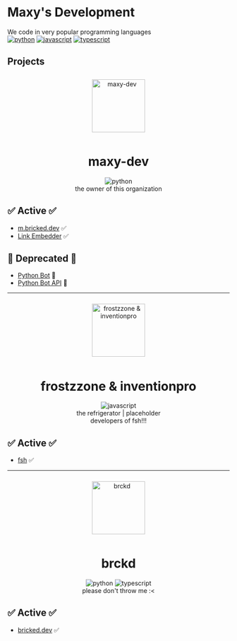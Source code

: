 # Maxy's Development
We code in very popular programming languages \
[![python](https://img.shields.io/badge/-python-3776AB?logo=python&logoColor=white&style=for-the-badge)](https://python.org) 
[![javascript](https://img.shields.io/badge/-javascript-yellow?logo=javascript&logoColor=white&style=for-the-badge)](https://nodejs.org/en)
[![typescript](https://img.shields.io/badge/-typesrcipt-3178C6?logo=typescript&logoColor=white&style=for-the-badge)](https://www.typescriptlang.org/)

## Projects

<p align="center">
  <picture>
    <source media="(prefers-color-scheme: dark)" srcset="https://cdn.discordapp.com/attachments/843562496543817781/1152275948033552465/M9DFmyyZvcz6.png">
    <source media="(prefers-color-scheme: light)" srcset="https://cdn.discordapp.com/attachments/843562496543817781/1152341787906683011/HNKwQN1gqRqq.png">
    <img src="https://cdn.discordapp.com/attachments/843562496543817781/1152336478106562761/9ywMR0LOorS3.png" alt="maxy-dev" height="120" vspace="10">
  </picture>  
</p>
<h1 align="center">maxy-dev</h1>
<p align="center"><img src="https://img.shields.io/badge/-python-3776AB?logo=python&logoColor=white&style=for-the-badge" alt="python"><br>the owner of this organization</p>

## ✅ Active ✅
- [m.bricked.dev](https://m.bricked.dev/) ✅
- [Link Embedder](https://github.com/maxy-devs/embedlink) ✅

## 🛑 Deprecated 🛑
- [Python Bot](https://github.com/maxy-devs/pythonbot) 🛑
- [Python Bot API](https://github.com/maxy-devs/pythonbotapi) 🛑

<hr>

<p align="center">
  <picture>
    <source media="(prefers-color-scheme: dark)" srcset="https://cdn.discordapp.com/attachments/843562496543817781/1152328155701448756/RfuS1uwHBK7N.png">
    <source media="(prefers-color-scheme: light)" srcset="https://cdn.discordapp.com/attachments/843562496543817781/1152341802435743814/bV9JkMO3vG68.png">
    <img src="https://cdn.discordapp.com/attachments/843562496543817781/1152328155701448756/RfuS1uwHBK7N.png" alt="frostzzone & inventionpro" height="120" vspace="10">
  </picture>  
</p>
<h1 align="center">frostzzone & inventionpro</h1>
<p align="center"><img src="https://img.shields.io/badge/-javascript-yellow?logo=javascript&logoColor=white&style=for-the-badge" alt="javascript"><br>the refrigerator | placeholder<br>developers of fsh!!!</p>

## ✅ Active ✅
- [fsh](https://fsh.plus/) ✅

<hr>

<p align="center">
  <img src="https://avatars.githubusercontent.com/u/92804487?v=4" alt="brckd" height="120" vspace="10">
</p>
<h1 align="center">brckd</h1>
<p align="center"><img src="https://img.shields.io/badge/-python-3776AB?logo=python&logoColor=white&style=for-the-badge" alt="python"> <img src="https://img.shields.io/badge/-typesrcipt-3178C6?logo=typescript&logoColor=white&style=for-the-badge" alt="typescript"><br>please don't throw me :<</p>

## ✅ Active ✅
- [bricked.dev](https://bricked.dev/) ✅
